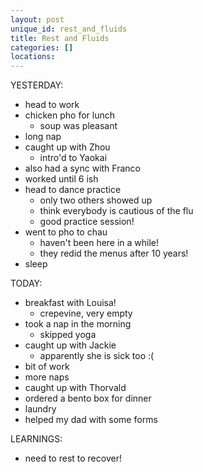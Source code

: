 ```yaml
---
layout: post
unique_id: rest_and_fluids
title: Rest and Fluids
categories: []
locations: 
---
```


YESTERDAY:
* head to work
* chicken pho for lunch
  * soup was pleasant
* long nap
* caught up with Zhou
  * intro'd to Yaokai
* also had a sync with Franco
* worked until 6 ish
* head to dance practice
  * only two others showed up
  * think everybody is cautious of the flu
  * good practice session!
* went to pho to chau
  * haven't been here in a while!
  * they redid the menus after 10 years!
* sleep

TODAY:
* breakfast with Louisa!
  * crepevine, very empty
* took a nap in the morning
  * skipped yoga
* caught up with Jackie
  * apparently she is sick too :(
* bit of work
* more naps
* caught up with Thorvald
* ordered a bento box for dinner
* laundry
* helped my dad with some forms

LEARNINGS:
* need to rest to recover!
